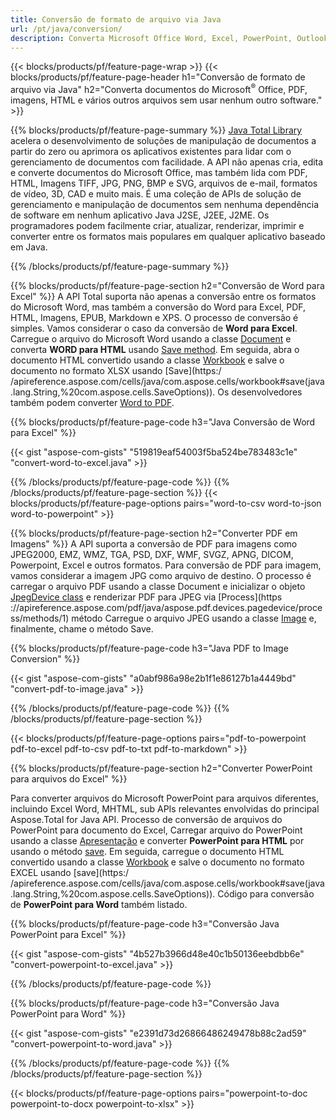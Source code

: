 ```yaml
---
title: Conversão de formato de arquivo via Java 
url: /pt/java/conversion/
description: Converta Microsoft Office Word, Excel, PowerPoint, Outlook, PDF, HTML, Imagens 3D, Diagramas, Formatos de Vídeo e vários outros formatos com apenas algumas linhas de código Java.
---
```


{{< blocks/products/pf/feature-page-wrap >}}
{{< blocks/products/pf/feature-page-header h1="Conversão de formato de arquivo via Java" h2="Converta documentos do Microsoft<sup>&reg;</sup> Office, PDF, imagens, HTML e vários outros arquivos sem usar nenhum outro software." >}}

{{% blocks/products/pf/feature-page-summary %}}
[Java Total Library](https://products.aspose.com/total/java/) acelera o desenvolvimento de soluções de manipulação de documentos a partir do zero ou aprimora os aplicativos existentes para lidar com o gerenciamento de documentos com facilidade. A API não apenas cria, edita e converte documentos do Microsoft Office, mas também lida com PDF, HTML, Imagens TIFF, JPG, PNG, BMP e SVG, arquivos de e-mail, formatos de vídeo, 3D, CAD e muito mais. É uma coleção de APIs de solução de gerenciamento e manipulação de documentos sem nenhuma dependência de software em nenhum aplicativo Java J2SE, J2EE, J2ME. Os programadores podem facilmente criar, atualizar, renderizar, imprimir e converter entre os formatos mais populares em qualquer aplicativo baseado em Java.

{{% /blocks/products/pf/feature-page-summary  %}}

{{% blocks/products/pf/feature-page-section  h2="Conversão de Word para Excel" %}}
A API Total suporta não apenas a conversão entre os formatos do Microsoft Word, mas também a conversão do Word para Excel, PDF, HTML, Imagens, EPUB, Markdown e XPS. O processo de conversão é simples. Vamos considerar o caso da conversão de **Word para Excel**. Carregue o arquivo do Microsoft Word usando a classe [Document](https://reference.aspose.com/words/java/com.aspose.words/Document) e converta **WORD para HTML** usando [Save method](https://reference.aspose.com/words/java/com.aspose.words/Document#save(java.lang.String,com.aspose.words.SaveOptions)). Em seguida, abra o documento HTML convertido usando a classe [Workbook](https://reference.aspose.com/cells/java/com.aspose.cells/Workbook) e salve o documento no formato XLSX usando [Save](https:/ /apireference.aspose.com/cells/java/com.aspose.cells/workbook#save(java.lang.String,%20com.aspose.cells.SaveOptions)).
 Os desenvolvedores também podem converter [Word to PDF](https://products.aspose.com/words/java/conversion/word-to-pdf/).


{{% blocks/products/pf/feature-page-code h3="Java Conversão de Word para Excel" %}}

{{< gist "aspose-com-gists" "519819eaf54003f5ba524be783483c1e" "convert-word-to-excel.java" >}}

{{% /blocks/products/pf/feature-page-code  %}}
{{% /blocks/products/pf/feature-page-section %}}
{{< blocks/products/pf/feature-page-options pairs="word-to-csv word-to-json word-to-powerpoint" >}}


{{% blocks/products/pf/feature-page-section  h2="Converter PDF em Imagens" %}}
A API suporta a conversão de PDF para imagens como JPEG2000, EMZ, WMZ, TGA, PSD, DXF, WMF, SVGZ, APNG, DICOM, Powerpoint, Excel e outros formatos. Para conversão de PDF para imagem, vamos considerar a imagem JPG como arquivo de destino. O processo é carregar o arquivo PDF usando a classe Document e inicializar o objeto [JpegDevice class](https://reference.aspose.com/pdf/java/aspose.pdf.devices/jpegdevice) e renderizar PDF para JPEG via [Process](https ://apireference.aspose.com/pdf/java/aspose.pdf.devices.pagedevice/process/methods/1) método
Carregue o arquivo JPEG usando a classe [Image](https://reference.aspose.com/imaging/java/aspose.imaging/image) e, finalmente, chame o método Save.

{{% blocks/products/pf/feature-page-code h3="Java PDF to Image Conversion" %}}

{{< gist "aspose-com-gists" "a0abf986a98e2b1f1e86127b1a4449bd" "convert-pdf-to-image.java" >}}


{{% /blocks/products/pf/feature-page-code  %}}
{{% /blocks/products/pf/feature-page-section %}}

{{< blocks/products/pf/feature-page-options pairs="pdf-to-powerpoint pdf-to-excel pdf-to-csv pdf-to-txt pdf-to-markdown" >}}

{{% blocks/products/pf/feature-page-section  h2="Converter PowerPoint para arquivos do Excel" %}}

Para converter arquivos do Microsoft PowerPoint para arquivos diferentes, incluindo Excel Word, MHTML, sub APIs relevantes envolvidas do principal Aspose.Total for Java API. Processo de conversão de arquivos do PowerPoint para documento do Excel, Carregar arquivo do PowerPoint usando a classe [Apresentação](https://reference.aspose.com/slides/java/com.aspose.slides/Presentation) e converter **PowerPoint para HTML** por usando o método [save](https://reference.aspose.com/slides/java/com.aspose.slides/Presentation#save-java.lang.String-int-com.aspose.slides.ISaveOptions-). Em seguida, carregue o documento HTML convertido usando a classe [Workbook](https://reference.aspose.com/cells/java/com.aspose.cells/Workbook) e salve o documento no formato EXCEL usando [save](https:/ /apireference.aspose.com/cells/java/com.aspose.cells/workbook#save(java.lang.String,%20com.aspose.cells.SaveOptions)). Código para conversão de **PowerPoint para Word** também listado.

{{% blocks/products/pf/feature-page-code h3="Conversão Java PowerPoint para Excel" %}}

{{< gist "aspose-com-gists" "4b527b3966d48e40c1b50136eebdbb6e" "convert-powerpoint-to-excel.java" >}}

{{% /blocks/products/pf/feature-page-code %}}

{{% blocks/products/pf/feature-page-code h3="Conversão Java PowerPoint para Word" %}}

{{< gist "aspose-com-gists" "e2391d73d26866486249478b88c2ad59" "convert-powerpoint-to-word.java" >}}

{{% /blocks/products/pf/feature-page-code %}}
{{% /blocks/products/pf/feature-page-section %}}

{{< blocks/products/pf/feature-page-options pairs="powerpoint-to-doc powerpoint-to-docx powerpoint-to-xlsx" >}}